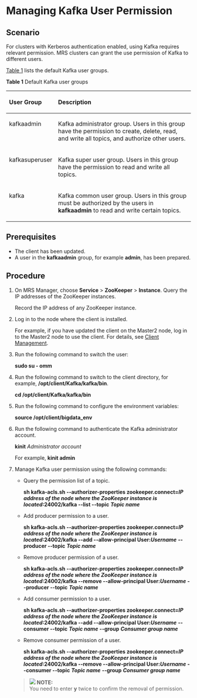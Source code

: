 # Managing Kafka User Permission<a name="EN-US_TOPIC_0125375513"></a>

## Scenario<a name="scad388acfb3a4f5eb6712981519f4d14"></a>

For clusters with Kerberos authentication enabled, using Kafka requires relevant permission. MRS clusters can grant the use permission of Kafka to different users.

[Table 1](#tc2054cc5be6042d9953500a56d963883)  lists the default Kafka user groups.

**Table  1**  Default Kafka user groups

<a name="tc2054cc5be6042d9953500a56d963883"></a>
<table><thead align="left"><tr id="r3ec745256e13424d84442e977f51e337"><th class="cellrowborder" valign="top" width="25%" id="mcps1.2.3.1.1"><p id="a5b5858a8a83347348a8c8029480fdfdb"><a name="a5b5858a8a83347348a8c8029480fdfdb"></a><a name="a5b5858a8a83347348a8c8029480fdfdb"></a><strong id="a294a4b86fdc34cd2b5d06e5fd29d2caa"><a name="a294a4b86fdc34cd2b5d06e5fd29d2caa"></a><a name="a294a4b86fdc34cd2b5d06e5fd29d2caa"></a>User Group</strong></p>
</th>
<th class="cellrowborder" valign="top" width="75%" id="mcps1.2.3.1.2"><p id="aa61fe8a4824c43c49170965eb56ac295"><a name="aa61fe8a4824c43c49170965eb56ac295"></a><a name="aa61fe8a4824c43c49170965eb56ac295"></a><strong id="a95bfa5bdaf0740cfbcbc57aab379aa4e"><a name="a95bfa5bdaf0740cfbcbc57aab379aa4e"></a><a name="a95bfa5bdaf0740cfbcbc57aab379aa4e"></a>Description</strong></p>
</th>
</tr>
</thead>
<tbody><tr id="rbecf4e8f7af140d4881cf46d1010a3bc"><td class="cellrowborder" valign="top" width="25%" headers="mcps1.2.3.1.1 "><p id="a1990ea09aa4540668014cc1003ffd1a1"><a name="a1990ea09aa4540668014cc1003ffd1a1"></a><a name="a1990ea09aa4540668014cc1003ffd1a1"></a>kafkaadmin</p>
</td>
<td class="cellrowborder" valign="top" width="75%" headers="mcps1.2.3.1.2 "><p id="ac70ee000f3074b1088559337a544e196"><a name="ac70ee000f3074b1088559337a544e196"></a><a name="ac70ee000f3074b1088559337a544e196"></a>Kafka administrator group. Users in this group have the permission to create, delete, read, and write all topics, and authorize other users.</p>
</td>
</tr>
<tr id="r2c7bdeb2de724927966705424e36685f"><td class="cellrowborder" valign="top" width="25%" headers="mcps1.2.3.1.1 "><p id="a537b1ace9bef4f6f945f8e57097df897"><a name="a537b1ace9bef4f6f945f8e57097df897"></a><a name="a537b1ace9bef4f6f945f8e57097df897"></a>kafkasuperuser</p>
</td>
<td class="cellrowborder" valign="top" width="75%" headers="mcps1.2.3.1.2 "><p id="abed21e2f0f6b4068ade1102dd8de7d17"><a name="abed21e2f0f6b4068ade1102dd8de7d17"></a><a name="abed21e2f0f6b4068ade1102dd8de7d17"></a>Kafka super user group. Users in this group have the permission to read and write all topics.</p>
</td>
</tr>
<tr id="r7ec0d2bc09f740dbbba27503a4e72ce5"><td class="cellrowborder" valign="top" width="25%" headers="mcps1.2.3.1.1 "><p id="ace7f3db85cab45a898aaf7f47c060274"><a name="ace7f3db85cab45a898aaf7f47c060274"></a><a name="ace7f3db85cab45a898aaf7f47c060274"></a>kafka</p>
</td>
<td class="cellrowborder" valign="top" width="75%" headers="mcps1.2.3.1.2 "><p id="en-us_topic_0054328609_p85436155921"><a name="en-us_topic_0054328609_p85436155921"></a><a name="en-us_topic_0054328609_p85436155921"></a>Kafka common user group. Users in this group must be authorized by the users in <strong id="a744726aecd4c4d10abb9e1be063d7103"><a name="a744726aecd4c4d10abb9e1be063d7103"></a><a name="a744726aecd4c4d10abb9e1be063d7103"></a>kafkaadmin</strong> to read and write certain topics.</p>
</td>
</tr>
</tbody>
</table>

## Prerequisites<a name="s17a283ba364a4e41853112423529f0b8"></a>

-   The client has been updated.
-   A user in the  **kafkaadmin** group, for example **admin**, has been prepared.

## Procedure<a name="s171988b510164b1990278c6e6550831f"></a>

1.  On MRS Manager, choose  **Service**  \>  **ZooKeeper**  \>  **Instance**. Query the IP addresses of the ZooKeeper instances.

    Record the IP address of any ZooKeeper instance.

2.  Log in to the node where the client is installed.

    For example, if you have updated the client on the Master2 node, log in to the Master2 node to use the client. For details, see  [Client Management](client_management).

3.  Run the following command to switch the user:

    **sudo su - omm**

4.  Run the following command to switch to the client directory, for example,  **/opt/client/Kafka/kafka/bin**.

    **cd /opt/client/Kafka/kafka/bin**

5.  Run the following command to configure the environment variables:

    **source /opt/client/bigdata\_env**

6.  Run the following command to authenticate the Kafka administrator account.

    **kinit** _Administrator account_

    For example,  **kinit admin**

7.  Manage Kafka user permission using the following commands:

    -   Query the permission list of a topic.

        **sh kafka-acls.sh --authorizer-properties zookeeper.connect=_IP address of the node where the ZooKeeper instance is located_:24002/kafka --list --topic** _**Topic name**_

    -   Add producer permission to a user.

        **sh kafka-acls.sh --authorizer-properties zookeeper.connect=**_**IP address of the node where the ZooKeeper instance is located**_**:24002/kafka --add --allow-principal User:**_**Username**_ **--producer --topic** _**Topic name**_

    -   Remove producer permission of a user.

        **sh kafka-acls.sh --authorizer-properties zookeeper.connect=**_**IP address of the node where the ZooKeeper instance is located**_**:24002/kafka --remove --allow-principal User:**_**Username**_ **--producer --topic** _**Topic name**_

    -   Add consumer permission to a user.

        **sh kafka-acls.sh --authorizer-properties zookeeper.connect=**_**IP address of the node where the ZooKeeper instance is located**_**:24002/kafka --add --allow-principal User:**_**Username**_ **--consumer --topic** _**Topic name**_ **--group** _**Consumer group name**_

    -   Remove consumer permission of a user.

        **sh kafka-acls.sh --authorizer-properties zookeeper.connect=**_**IP address of the node where the ZooKeeper instance is located**_**:24002/kafka --remove --allow-principal User:**_**Username**_ **--consumer --topic** _**Topic name**_ **--group** _**Consumer group name**_

    >![](/images/icon-note.gif) **NOTE:**   
    >You need to enter  **y**  twice to confirm the removal of permission.  


